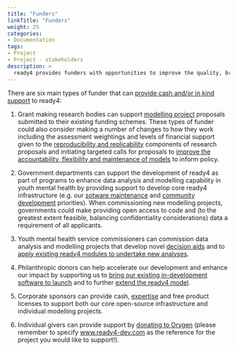 ```yaml
---
title: "Funders"
linkTitle: "Funders"
weight: 25
categories: 
- Documentation
tags:
- Project
- Project - stakeholders
description: >
  ready4 provides funders with opportunities to improve the quality, breadth and accountability of supports provided to youth mental health [policymakers and system planners](/docs/getting-started/users/planner/).
---
```


There are six main types of funder that can [provide cash and/or in kind support](/docs/contribution-guidelines/contribution-types/funding/) to ready4:

1. Grant making research bodies can support [modelling project](/docs/getting-started/concepts/project/) proposals submitted to their existing funding schemes. These types of funder could also consider making a number of changes to how they work including the assessment weightings and levels of financial support given to the [reproducibility and replicability](/docs/getting-started/concepts/reproducible-replicable-generalisable/) components of research proposals and initiating targeted calls for proposals to [improve the accountability, flexibility and maintenance of models](/docs/getting-started/motivation/) to inform policy.

2. Government departments can support the development of ready4 as part of programs to enhance data analysis and modelling capability in youth mental health by providing support to develop core ready4 infrastructure (e.g. our [sotware maintenance](/docs/contribution-guidelines/priorities/curate/) and [community development](/docs/contribution-guidelines/priorities/support/) priorities). When commissioning new modelling projects, governments could make providing open access to code and (to the greatest extent feasible, balancing confidentiality considerations) data a requirement of all applicants.

3. Youth mental health service commissioners can commission data analysis and modelling projects that develop novel [decision aids](/docs/analyses/decision-aids/) and to [apply existing ready4 modules to undertake new analyses](/docs/contribution-guidelines/priorities/apply/).

4. Philanthropic donors can help accelerate our development and enhance our impact by supporting us to [bring our existing in-development software to launch](/docs/contribution-guidelines/priorities/launch/) and to further [extend the ready4 model](/docs/contribution-guidelines/priorities/extend/).

5. Corporate sponsors can provide cash, [expertise](/docs/contribution-guidelines/contribution-types/advisory/) and free product licenses to support both our core open-source infrastructure and individual modelling projects.

6. Individual givers can provide support by [donating to Orygen](https://www.orygen.org.au/Support-Us/Contact-us) (please remember to specify www.ready4-dev.com as the reference for the project you would like to support!).